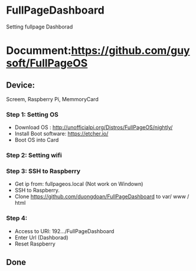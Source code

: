 # FullPageDashboard
Setting fullpage Dashborad
# Documment:https://github.com/guysoft/FullPageOS
## Device:
Screem, Raspberry Pi, MemmoryCard
### Step 1: Setting OS
  - Download OS : http://unofficialpi.org/Distros/FullPageOS/nightly/
  - Install Boot software: https://etcher.io/
  - Boot OS into Card
### Step 2: Setting wifi
### Step 3: SSH to Raspberry
  - Get ip from: fullpageos.local (Not work on Windown)
  - SSH to Raspberry.
  - Clone https://github.com/duongdoan/FullPageDashboard to var/ www / html
### Step 4:
  - Access to URl: 192.../FullPageDashboard
  - Enter Url (Dashborad)
  - Reset Raspberry
## Done
